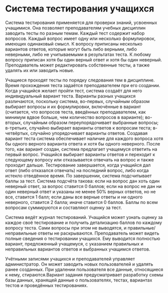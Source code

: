 # Система тестирования учащихся
Система тестирования применяется для проверки знаний, усвоенных учащимися. Она позволяет преподавателям учебных дисциплин заводить тесты по разным темам. Каждый тест содержит набор вопросов. Каждый вопрос имеет одну или несколько формулировок, имеющих одинаковый смысл. К вопросу приписаны несколько вариантов ответов, которые могут быть либо верными, либо неверными, либо не учитываемыми в результатах теста. К любому вопросу приписан хотя бы один верный ответ и хотя бы один неверный. Преподаватель может редактировать собственные тесты, а также удалять их или заводить новые.    
         
Учащиеся проходят тесты по порядку следования тем в дисциплине. Время прохождения теста задаётся преподавателем при его создании. Когда учащийся желает пройти тест, система создаёт для него индивидуальный вариант теста. Варианты разных учащихся различаются, поскольку система, во-первых, случайным образом выбирает вопросы и их формулировки, включённые в вариант (считается, что вопросов теста, введённых преподавателем, как минимум вдвое больше, чем количество вопросов в варианте); во-вторых, случайным образом переупорядочивает выбранные вопросы; в-третьих, случайно выбирает варианты ответов к вопросам теста; в-четвёртых, случайно упорядочивает варианты ответов. Создавая вариант теста система обеспечивает наличие для каждого вопроса хотя бы одного верного варианта ответа и хотя бы одного неверного. После того, как вариант создан, система предлагает учащемуся ответить на первый вопрос. Учащийся выбирает варианты ответов и переходит к следующему вопросу или отказывается отвечать на вопрос и также проходит дальше. Тестирование завершается, когда учащийся дал ответ (либо отказался отвечать) на последний вопрос, либо когда истекло отведённое время. По завершении, система подсчитывает баллы за тест. Система подсчёта такова: если на вопрос дан хоть один неверный ответ, за вопрос ставится 0 баллов; если на вопрос не дан ни один неверный ответ и указаны не менее 50% верных ответов, но не все, ставится 1 балл; если даны все верные ответы и ни одного неверного, ставится 2 балла; иначе ставится 0 баллов. Баллы по всем вопросам суммируются и составляют оценку за тест.     
        
Система ведёт журнал тестирований. Учащийся может узнать оценку за каждое своё тестирование и получить детализацию баллов по каждому вопросу теста. Сами вопросы при этом не выводятся, и правильные/неправильные ответы не раскрываются. Преподаватель может видеть полные сведения о тестировании учащихся. Ему выводится полностью вариант, предложенный учащемуся, с указанием правильных и неправильных вариантов ответов и выбранных учащимся ответов.                 
       
Учётными записями учащихся и преподавателей управляет администратор. Он может заводить новых пользователей и удалять ранее созданных. При удалении пользователя все данные, относящиеся к нему, стираются.Вариант задания предусматривает разработку схемы базы данных, хранящей данные о пользователях, тестах, вариантах тестов и проведённых тестированиях.


